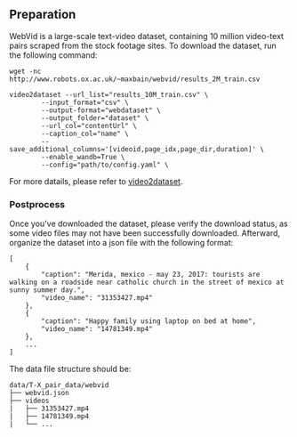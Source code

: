 ## Preparation

WebVid is a large-scale text-video dataset, containing 10 million video-text pairs scraped from the stock footage sites.
To download the dataset, run the following command:

```angular2html
wget -nc http://www.robots.ox.ac.uk/~maxbain/webvid/results_2M_train.csv

video2dataset --url_list="results_10M_train.csv" \
        --input_format="csv" \
        --output-format="webdataset" \
	    --output_folder="dataset" \
        --url_col="contentUrl" \
        --caption_col="name" \
        --save_additional_columns='[videoid,page_idx,page_dir,duration]' \
        --enable_wandb=True \
	    --config="path/to/config.yaml" \
```
For more datails, please refer to [video2dataset](https://github.com/iejMac/video2dataset/blob/main/dataset_examples/WebVid.md).


### Postprocess
Once you've downloaded the dataset, please verify the download status, as some video files may not have been successfully downloaded. Afterward, organize the dataset into a json file with the following format:
```angular2html
[   
    {
        "caption": "Merida, mexico - may 23, 2017: tourists are walking on a roadside near catholic church in the street of mexico at sunny summer day.",
        "video_name": "31353427.mp4"
    },
    {
        "caption": "Happy family using laptop on bed at home",
        "video_name": "14781349.mp4"
    },
    ...
]
```

The data file structure should be:
```angular2html
data/T-X_pair_data/webvid
├── webvid.json
├── videos
|   ├── 31353427.mp4
|   ├── 14781349.mp4
|   └── ...
```